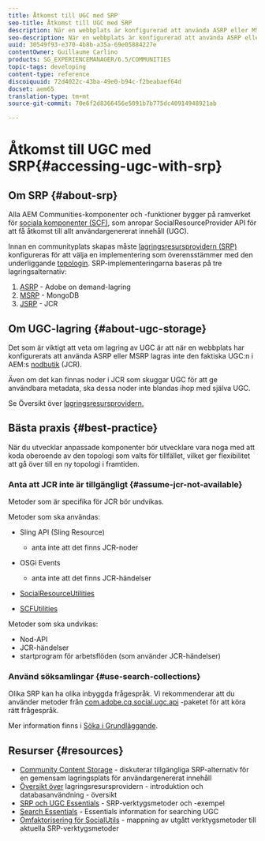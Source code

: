 ```yaml
---
title: Åtkomst till UGC med SRP
seo-title: Åtkomst till UGC med SRP
description: När en webbplats är konfigurerad att använda ASRP eller MSRP lagras inte den faktiska UGC:n i AEM:s nodbutik (JCR)
seo-description: När en webbplats är konfigurerad att använda ASRP eller MSRP lagras inte den faktiska UGC:n i AEM:s nodbutik (JCR)
uuid: 30549f93-e370-4b8b-a35a-69e05884227e
contentOwner: Guillaume Carlino
products: SG_EXPERIENCEMANAGER/6.5/COMMUNITIES
topic-tags: developing
content-type: reference
discoiquuid: 72d4022c-43ba-49e0-b94c-f2beabaef64d
docset: aem65
translation-type: tm+mt
source-git-commit: 70e6f2d8366456e5091b7b775dc40914948921ab

---
```



# Åtkomst till UGC med SRP{#accessing-ugc-with-srp}

## Om SRP {#about-srp}

Alla AEM Communities-komponenter och -funktioner bygger på ramverket för [sociala komponenter (SCF)](/help/communities/scf.md), som anropar SocialResourceProvider API för att få åtkomst till allt användargenererat innehåll (UGC).

Innan en communityplats skapas måste [lagringsresursprovidern (SRP)](/help/communities/working-with-srp.md) konfigureras för att välja en implementering som överensstämmer med den underliggande [topologin](/help/communities/topologies.md). SRP-implementeringarna baseras på tre lagringsalternativ:

1. [ASRP](/help/communities/asrp.md) - Adobe on demand-lagring
1. [MSRP](/help/communities/msrp.md) - MongoDB
1. [JSRP](/help/communities/jsrp.md) - JCR

## Om UGC-lagring {#about-ugc-storage}

Det som är viktigt att veta om lagring av UGC är att när en webbplats har konfigurerats att använda ASRP eller MSRP lagras inte den faktiska UGC:n i AEM:s [nodbutik](/help/sites-deploying/data-store-config.md) (JCR).

Även om det kan finnas noder i JCR som skuggar UGC för att ge användbara metadata, ska dessa noder inte blandas ihop med själva UGC.

Se Översikt över [lagringsresursprovidern.](/help/communities/srp.md)

## Bästa praxis {#best-practice}

När du utvecklar anpassade komponenter bör utvecklare vara noga med att koda oberoende av den topologi som valts för tillfället, vilket ger flexibilitet att gå över till en ny topologi i framtiden.

### Anta att JCR inte är tillgängligt {#assume-jcr-not-available}

Metoder som är specifika för JCR bör undvikas.

Metoder som ska användas:

* Sling API (Sling Resource)

   * anta inte att det finns JCR-noder

* OSGi Events

   * anta inte att det finns JCR-händelser

* [SocialResourceUtilities](/help/communities/socialutils.md#socialresourceutilities-package)
* [SCFUtilities](/help/communities/socialutils.md#scfutilities-package)

Metoder som ska undvikas:

* Nod-API
* JCR-händelser
* startprogram för arbetsflöden (som använder JCR-händelser)

### Använd söksamlingar {#use-search-collections}

Olika SRP kan ha olika inbyggda frågespråk. Vi rekommenderar att du använder metoder från [com.adobe.cq.social.ugc.api](https://helpx.adobe.com/experience-manager/6-5/sites/developing/using/reference-materials/javadoc/com/adobe/cq/social/ugc/api/package-summary.html) -paketet för att köra rätt frågespråk.

Mer information finns i [Söka i Grundläggande](/help/communities/search-implementation.md).

## Resurser {#resources}

* [Community Content Storage](/help/communities/working-with-srp.md) - diskuterar tillgängliga SRP-alternativ för en gemensam lagringsplats för användargenererat innehåll
* [Översikt över](/help/communities/srp.md) lagringsresursprovidern - introduktion och databasanvändning - översikt
* [SRP och UGC Essentials](/help/communities/srp-and-ugc.md) - SRP-verktygsmetoder och -exempel
* [Search Essentials](/help/communities/search-implementation.md) - Essentials information for searching UGC
* [Omfaktorisering för SocialUtils](/help/communities/socialutils.md) - mappning av utgått verktygsmetoder till aktuella SRP-verktygsmetoder

